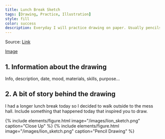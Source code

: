 ```yaml
---
title: Lunch Break Sketch
tags: [Drawing, Practice, Illustration]
style: fill
color: success
description: Everyday I will practice drawing on paper. Usually pencils or ink pens are used but occasionally you will see watercolor or mixed media.
---
```


Source: [Link](/images/lion_sketch.png)

[Image]("/images/lion_sketch.png")


## 1. Information about the drawing

Info, description, date, mood, materials, skills, purpose...

## 2. A bit of story behind the drawing

I had a longer lunch break today so I decided to walk outside to the mess hall. Include something that happened today that inspired you to draw.

{% include elements/figure.html image="/images/lion_sketch.png" caption="Close Up" %}
{% include elements/figure.html image="/images/lion_sketch.png" caption="Pencil Drawing" %}
